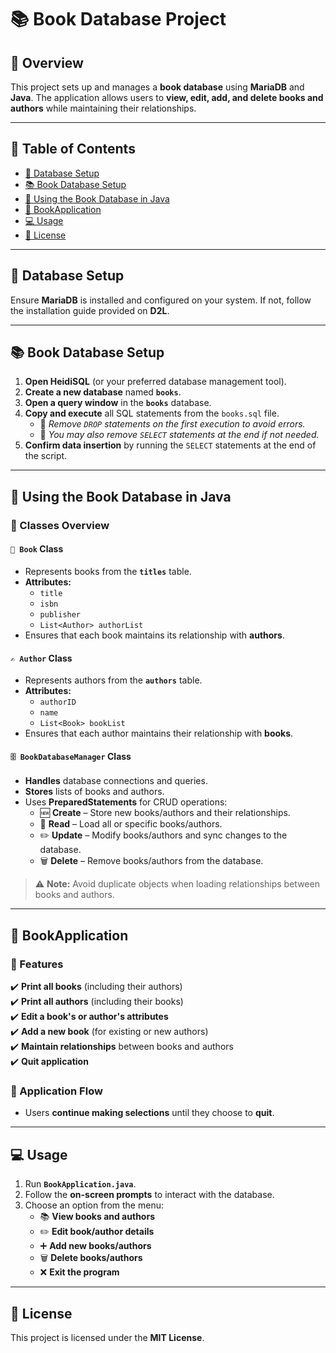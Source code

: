 # 📚 Book Database Project

## 📖 Overview
This project sets up and manages a **book database** using **MariaDB** and **Java**. The application allows users to **view, edit, add, and delete books and authors** while maintaining their relationships.

---

## 📌 Table of Contents
- [📂 Database Setup](#database-setup)
- [📚 Book Database Setup](#book-database-setup)
- [🔧 Using the Book Database in Java](#using-the-book-database-in-java)
- [🚀 BookApplication](#bookapplication)
- [💻 Usage](#usage)
- [📜 License](#license)

---

## 📂 Database Setup

Ensure **MariaDB** is installed and configured on your system. If not, follow the installation guide provided on **D2L**.

---

## 📚 Book Database Setup

1. **Open HeidiSQL** (or your preferred database management tool).  
2. **Create a new database** named **`books`**.  
3. **Open a query window** in the **`books`** database.  
4. **Copy and execute** all SQL statements from the `books.sql` file.  
   - 🚨 *Remove `DROP` statements on the first execution to avoid errors.*  
   - 📝 *You may also remove `SELECT` statements at the end if not needed.*  
5. **Confirm data insertion** by running the `SELECT` statements at the end of the script.

---

## 🔧 Using the Book Database in Java

### 📖 Classes Overview

#### `📗 Book` Class
- Represents books from the **`titles`** table.
- **Attributes:**
  - `title`
  - `isbn`
  - `publisher`
  - `List<Author> authorList`
- Ensures that each book maintains its relationship with **authors**.

#### `✍️ Author` Class
- Represents authors from the **`authors`** table.
- **Attributes:**
  - `authorID`
  - `name`
  - `List<Book> bookList`
- Ensures that each author maintains their relationship with **books**.

#### `🗄️ BookDatabaseManager` Class
- **Handles** database connections and queries.
- **Stores** lists of books and authors.
- Uses **PreparedStatements** for CRUD operations:
  - 🆕 **Create** – Store new books/authors and their relationships.
  - 📖 **Read** – Load all or specific books/authors.
  - ✏️ **Update** – Modify books/authors and sync changes to the database.
  - 🗑️ **Delete** – Remove books/authors from the database.

> ⚠️ **Note:** Avoid duplicate objects when loading relationships between books and authors.

---

## 🚀 BookApplication

### 🎯 Features
✔️ **Print all books** (including their authors)  
✔️ **Print all authors** (including their books)  
✔️ **Edit a book's or author's attributes**  
✔️ **Add a new book** (for existing or new authors)  
✔️ **Maintain relationships** between books and authors  
✔️ **Quit application**  

### 📌 Application Flow
- Users **continue making selections** until they choose to **quit**.

---

## 💻 Usage

1. Run **`BookApplication.java`**.  
2. Follow the **on-screen prompts** to interact with the database.  
3. Choose an option from the menu:
   - 📚 **View books and authors**
   - ✏️ **Edit book/author details**
   - ➕ **Add new books/authors**
   - 🗑️ **Delete books/authors**
   - ❌ **Exit the program**

---

## 📜 License

This project is licensed under the **MIT License**.  



 
 
